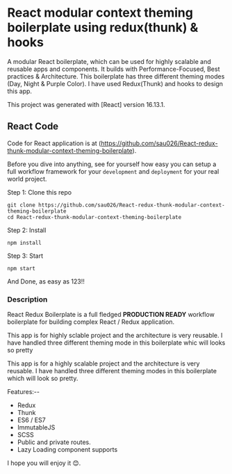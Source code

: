 # React modular context theming boilerplate using redux(thunk) & hooks

A modular React boilerplate, which can be used for highly scalable and reusable apps and components. It builds with Performance-Focused, Best practices & Architecture. This boilerplate has three different theming modes (Day, Night & Purple Color). I have used Redux(Thunk) and hooks to design this app.

This project was generated with [React] version 16.13.1.

## React Code
Code for React application is at (https://github.com/sau026/React-redux-thunk-modular-context-theming-boilerplate).


Before you dive into anything, see for yourself how easy you can setup a full workflow framework for your `development` and `deployment` for your real world project.

Step 1: Clone this repo
```
git clone https://github.com/sau026/React-redux-thunk-modular-context-theming-boilerplate
cd React-redux-thunk-modular-context-theming-boilerplate
```

Step 2: Install

```
npm install
```

Step 3: Start

```
npm start
```

And Done, as easy as 123!!

### Description

React Redux Boilerplate is a full fledged __PRODUCTION READY__ workflow boilerplate for building complex React / Redux application.

This app is for highly sclable project and the architecture is very reusable. I have handled three different theming mode in this boilerplate whic will looks so pretty

This app is for a highly scalable project and the architecture is very reusable. I have handled three different theming modes in this boilerplate which will look so pretty.

Features:-- 
* Redux
* Thunk
* ES6 / ES7
* ImmutableJS
* SCSS
* Public and private routes.
* Lazy Loading component supports


I hope you will enjoy it 😊.